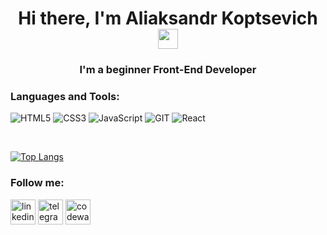<h1 align="center">Hi there, I'm Aliaksandr Koptsevich
<img src="https://github.com/blackcater/blackcater/raw/main/images/Hi.gif" height="32"/></h1>
<h3 align="center">I'm a beginner Front-End Developer</h3>

### Languages and Tools:

![HTML5](https://img.shields.io/badge/-HTML5-000?&logo=HTML5)
![CSS3](https://img.shields.io/badge/-CSS3-000?&logo=CSS3)
![JavaScript](https://img.shields.io/badge/-JavaScript-000?&logo=JavaScript)
![GIT](https://img.shields.io/badge/-GIT-000?&logo=GIT)
![React](https://img.shields.io/badge/-React-000?&logo=React)
<!--![WEBPACK](https://img.shields.io/badge/-WEBPACK-000?&logo=WEBPACK)
 ![Node.js](https://img.shields.io/badge/-Node.js-000?&logo=node.js)
![Express.js](https://img.shields.io/badge/-Express-000?logo=express) -->
<br />

[![Top Langs](https://github-readme-stats.vercel.app/api/top-langs/?username=VeryStone69&layout=compact)](https://github.com/VeryStone69/github-readme-stats)

### Follow me:

  [<img src='https://cdn.jsdelivr.net/npm/simple-icons@3.0.1/icons/linkedin.svg' alt='linkedin' height='40'>](https://www.linkedin.com/in/alexunder-koptsevich)  [<img src='https://cdn.jsdelivr.net/npm/simple-icons@3.0.1/icons/telegram.svg' alt='telegram' height='40'>](https://t.me/verystone)  [<img src='https://cdn.jsdelivr.net/npm/simple-icons@3.0.1/icons/codewars.svg' alt='codewars' height='40'>](https://www.codewars.com/users/verystone69)  

<!--
**VeryStone69/VeryStone69** is a ✨ _special_ ✨ repository because its `README.md` (this file) appears on your GitHub profile.

Here are some ideas to get you started:

- 🔭 I’m currently working on ...
- 🌱 I’m currently learning ...
- 👯 I’m looking to collaborate on ...
- 🤔 I’m looking for help with ...
- 💬 Ask me about ...
- 📫 How to reach me: ...
- 😄 Pronouns: ...
- ⚡ Fun fact: ...
-->
